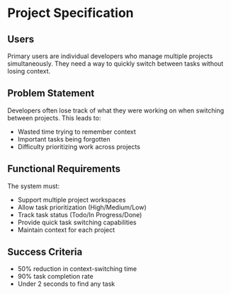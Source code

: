 
# Project Specification

## Users
Primary users are individual developers who manage multiple projects simultaneously. They need a way to quickly switch between tasks without losing context.

## Problem Statement
Developers often lose track of what they were working on when switching between projects. This leads to:
- Wasted time trying to remember context
- Important tasks being forgotten
- Difficulty prioritizing work across projects

## Functional Requirements
The system must:
- Support multiple project workspaces
- Allow task prioritization (High/Medium/Low)
- Track task status (Todo/In Progress/Done)
- Provide quick task switching capabilities
- Maintain context for each project

## Success Criteria
- 50% reduction in context-switching time
- 90% task completion rate
- Under 2 seconds to find any task
